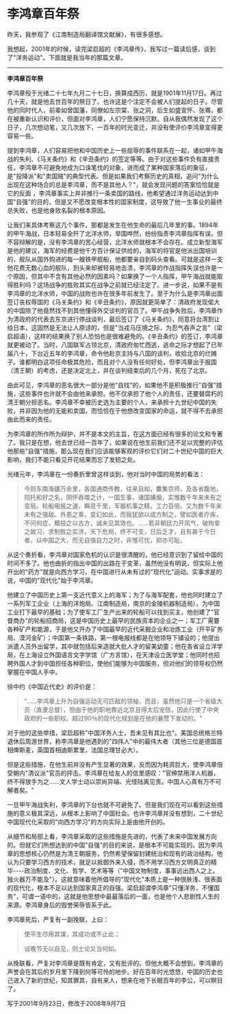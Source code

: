 # 李鸿章百年祭

昨天，我参观了《江南制造局翻译馆文献展》，有很多感想。

我想起，2001年的时候，读完梁启超的《李鸿章传》，我写过一篇读后感，谈到了"洋务运动"。下面就是我当年的那篇文章。

---

**李鸿章百年祭**

李鸿章殁于光绪二十七年九月二十七日，换算成西历，就是1901年11月17日。再过几十天，就是他去世百年的祭日了。也许这是个注定不会被人们提起的日子。尽管他的同时代人，前辈如曾国藩，同僚如左宗棠、张之洞，后生如盛宣怀、张骞，都在被重新认识和评价，但面对李鸿章，人们宁愿保持沉默。自从我偶然发现了这个日子，几次想动笔，又几次放下，一百年的时光变迁，并没有使评价李鸿章变得更容易一些。

提到李鸿章，人们容易把他和中国历史上一些屈辱的事件联系在一起，诸如甲午海战的失利、《马关条约》和《辛丑条约》的签定等等。由于对这些事件负有直接责任，李鸿章不可避免地成为口诛笔伐的对象，进而成了某种国家落后的象征，是"投降派"和"卖国贼"的典型代表。但是如果我们考察历史的真相，追问"为什么出现在这种场合的总是李鸿章，而不是其他人？"，就会发现问题的答案恰恰就是它的反面 ，李鸿章事实上并非推行一条卖国的路线，他希望通过洋务运动达到中国"自强"的目的，但是又不愿改变根本性的国家制度，这导致了他一生事业的最终总失败，也是他身败名裂的根本原因。

让我们来具体考察这几个事件，那都是发生在他生命的最后几年里的事。1894年的甲午海战，日本轻易全歼了北洋水师，举国哗然，纷纷指责李鸿章指挥有误。但不容辩解的是，没有李鸿章的苦心经营，北洋水师就根本不会存在。成立新型海军是他的建议，海军的经费是他千方百计保证供给的，海军的将官是他派出国培训的，舰队从国外购进的每一艘铁甲舰船，他都要亲自到码头查看。可就是这样一支他花费无数心血的舰队，到头来却被轻易地击溃，李鸿章的作战指挥失误也许是一个原因，但其中不含有其他必然的因素吗？如果换了一个人指挥，甲午海战就能取得胜利吗？这场战争的胜败其实在战争之前就已经注定了。进一步说，如果不是有李鸿章的北洋水师，中国的战败也许在很多年前发生了。至于为什么是李鸿章出面签订丧权辱国的《马关条约》和《辛丑条约》，原因就更简单了：清政府发现偌大的中国除了他竟然找不到其他懂得外交谈判的官员了。甲午战争失败后，李鸿章作为清政府的代表去东京进行停战谈判，最后签订了《马关条约》，同意将台湾割让给日本，这固然是无法让人原谅的，但是"当戎马压境之际，为忍气吞声之言"（梁启超语），这样的结果换了别人恐怕也是很难避免的。《辛丑条约》的签订，李鸿章就更被动了。当时，八国联军占领北京，清政府匆忙西逃，逃命之际才想起了已年届八十，下台近五年的李鸿章，命令他赴京主持与八国的谈判，收拾北京的烂摊子。谁都明白这项任命极其危险，而且对个人没有任何好处，但李鸿章出于报国（清王朝）的考虑，还是决定北上，并在谈判结束后的几个月，死在了北京。

由此可见，李鸿章的恶名很大一部分是他"自找"的，如果他不是积极推行"自强"措施，这些事件也许就不会由他来承担。他不仅承担了他个人的责任，还要替腐朽的清王朝分担恶名。李鸿章不幸被历史选为主要的个人，来承担十九世纪中国的失败，并非因为他的无能和卖国，而恰恰在于他想改变国家的命运，就不得不去承担由此而来的责任。

为李鸿章的所作所为辩护，并不是本文的主旨，在这方面已经有很多的论文和专著了。我只是在想，他去世已经一百年了，如果说在他生前我们还不足以完整的评估他那些"自强"措施，那么现在我们应该能够客观的评价它们对二十世纪中国的巨大影响，我们不能只看见开花结果而忘了发轫之处。

光绪元年，李鸿章在一份奏折里曾这样谈到，他对当时中国的局势的看法：

> 今则东南海疆万余里，各国通商传教，往来自如，麋集京师，及各省腹地，阳托和好之名，阴怀吞噬之计，一国生事，诸国媾煽，实惟数千年来未有之变局。轮船电报之速，瞬息千里，军器机事之精，工力百倍，又为数千年来未有之强敌。外患之乘，变幻如此，而我犹欲以成方制之，譬如医者疗疾，不问何症，概投之以古方，诚未见其效也。......若非朝廷力开风气，破拘挛之故习，求制胜之实济，天下危局，终不可支，日后乏才，且有甚于今日者，以中国之大，而无自强自力之时，非惟可忧，抑亦可耻。

从这个奏折看，李鸿章对国家危机的认识是很清醒的，他已经意识到了留给中国的时间不多了。他也曲折的指出中国的出路在于变革，虽然他没有明说，但实际上他开出的"药方"就是向西方学习，在中国进行从未有过的"现代化"运动。实事求是的说，中国的"现代化"始于李鸿章。

他建立了中国历史上第一支近代意义上的海军；为了与海军配套，他也同时建立了一系列军工企业（上海的洋炮局、江南制造局，南京的金陵机器制造局），为中国工业打下最早的基础；为了使军工厂生产出来的轮船可以找到买主，他创建了"官督商办"的轮船招商局，这是中国历史上最早的民族资本的企业之一；军工厂需要各种矿产和能源，于是他又开办了中国最早的近代采掘企业和冶炼工业（开平矿务局、漠河金矿）；中国第一条铁路，第一根电报线都是在他领导下铺设的；他提出派遣人员外出留学，其中就包括后来造就大批人才的留美幼童；他在各省设立洋学局，在上海设立外国语言文字学馆（广方言馆），在天津设立医学堂；他同时也招聘外国人才到中国担任各种职位，使他们能够为中国服务，但对他们的领导权仍然掌握在中国人手中。

徐中约《中国近代史》的评价是：

> "......李鸿章上升为自强运动无可匹敌的领袖，而且，虽然他只是一个省级大员（直隶总督），但由于他的职地靠近北京且得太后宠信，因此行使了中央政府的一些职权。超过90％的现代化规划是在他的襄赞下发动的。"

对于他的这些举措，梁启超称"中国洋务人士，吾未见有其比也"。美国总统格兰特退休后周游世界，称李鸿章是他遇到的"四伟人"中的最伟大者（其他三位是德国首相俾斯麦，英国首相迪斯累里，法国总理甘必大）。

但是这些措施，在他生前并没有产生显著的效果，反而因为耗资巨大，使李鸿章倍受朝内"清议派"官员的抨击。李鸿章在给友人的信里感叹："官绅禁用洋人机器，终不得放手为之......文人学士动以崇尚异端、光怪陆离见责。中国人心真有万不可解者矣。"

一旦甲午海战失利，李鸿章的下台也就不可避免了。但是我们现在可以看到这些措施的意义极其深远，从根本上影响了中国社会。也许李鸿章并没有想到，二十世纪中国现代化采取的"向西方学习"的方向实际上是由他开创的。

从细节和局部上看，李鸿章采取的这些措施是先进的，代表了未来中国发展方向的。但就它们所想达到的中国"自强"的目的来说，是根本不可能实现的。因为李鸿章的思想核心仍然是为清王朝服务，仍然希望保留封建统治和现有的政治结构。他认为只要学习西方的技术，就足以抵御外来入侵，而不用学习西方文明真正的精华----政治制度、文化、哲学、艺术等等（"中国文物制度，事事远出西人之上。独火器万不能及"）。这就意味着他所倡导的"现代化"本质上是一种很肤浅、很表面的现代化，根本不足以达到国家真正的自强。梁启超谓李鸿章"只懂洋务，不懂国务"，可谓一语中的，这就是他思想中最最落后的一面，也是他个人悲剧性人生的来源。李鸿章身后的毁誉荣辱皆系于此。

李鸿章死后，严复有一副挽联，上曰：　

> 使平生尽用其谋，其成功或不止此；
> 
> 设晚节无以自见，则士论又当何如。

从挽联看，严复对李鸿章是既有肯定，又有批评的。但他大概不会想到，李鸿章的声誉会在其后的岁月里下降到何等可怜的地步。好在百年时光悠悠，中国的历史也己进入了新的世纪，知其罪其，自有来人，想来在地下长眠百年的李公，可以瞑目了。

写于2001年9月23日，修改于2008年9月7日
